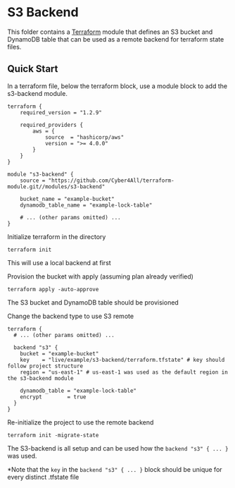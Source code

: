 # S3 Backend

This folder contains a [Terraform](https://www.terraform.io/) module that defines an S3 bucket and DynamoDB table that can be used as a remote backend for terraform state files.

## Quick Start

In a terraform file, below the terraform block, use a module block to add the s3-backend module.

```hcl
terraform {
    required_version = "1.2.9"

    required_providers {
        aws = {
            source  = "hashicorp/aws"
            version = ">= 4.0.0"
        }
    }
}

module "s3-backend" {
    source = "https://github.com/Cyber4All/terraform-module.git//modules/s3-backend"

    bucket_name = "example-bucket"
    dynamodb_table_name = "example-lock-table"

    # ... (other params omitted) ...
}
```

Initialize terraform in the directory

```console
terraform init
```

This will use a local backend at first

Provision the bucket with apply (assuming plan already verified)

```console
terraform apply -auto-approve
```

The S3 bucket and DynamoDB table should be provisioned

Change the backend type to use S3 remote

```hcl
terraform {
  # ... (other params omitted) ...

  backend "s3" {
    bucket = "example-bucket"
    key    = "live/example/s3-backend/terraform.tfstate" # key should follow project structure
    region = "us-east-1" # us-east-1 was used as the default region in the s3-backend module

    dynamodb_table = "example-lock-table"
    encrypt        = true
  }
}
```

Re-initialize the project to use the remote backend

```console
terraform init -migrate-state
```

The S3-backend is all setup and can be used how the `backend "s3" { ... }` was used.

*Note that the `key` in the `backend "s3" { ... }` block should be unique for every distinct .tfstate file
